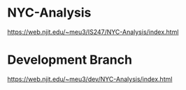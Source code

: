 # NYC-Analysis
https://web.njit.edu/~meu3/IS247/NYC-Analysis/index.html

# Development Branch
https://web.njit.edu/~meu3/dev/NYC-Analysis/index.html
